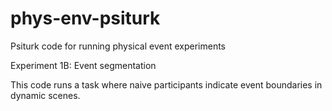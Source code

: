 # phys-env-psiturk
Psiturk code for running physical event experiments

Experiment 1B: Event segmentation

This code runs a task where naive participants indicate event boundaries in dynamic scenes. 
